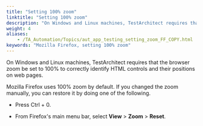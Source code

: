 ```yaml
--- 
title: "Setting 100% zoom"
linktitle: "Setting 100% zoom"
description: "On Windows and Linux machines, TestArchitect requires that the browser zoom be set to 100% to correctly identify HTML controls and their positions on web pages."
weight: 4
aliases: 
    - /TA_Automation/Topics/aut_app_testing_setting_zoom_FF_COPY.html
keywords: "Mozilla Firefox, setting 100% zoom"
---
```


On Windows and Linux machines, TestArchitect requires that the browser zoom be set to 100% to correctly identify HTML controls and their positions on web pages.

Mozilla Firefox uses 100% zoom by default. If you changed the zoom manually, you can restore it by doing one of the following.

-   Press Ctrl + 0.

-   From Firefox's main menu bar, select **View** \> **Zoom** \> **Reset**.




